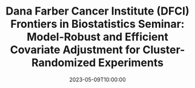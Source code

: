 ---
# Documentation: https://wowchemy.com/docs/managing-content/
type: webinar
title: "Dana Farber Cancer Institute (DFCI) Frontiers in Biostatistics Seminar: Model-Robust and Efficient Covariate Adjustment for Cluster-Randomized Experiments"
url_freeregister: https://ds.dfci.harvard.edu/event/model-robust-and-efficient-covariate-adjustment-for-cluster-randomized-experiments/
date: 2023-05-09T10:00:00
date_end: 2023-05-09T11:00:00
all_day: false
speaker: "Fan Li"
---